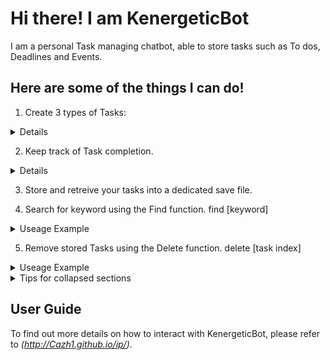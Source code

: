 # Hi there! I am KenergeticBot 

I am a personal Task managing chatbot, able to store tasks such as To dos, Deadlines and Events.

## Here are some of the things I can do!

1) Create 3 types of Tasks:
<details>
1. Todo: Tasks which are not time sensitive.
2. Deadline: Tasks which are time sensitive, able to indicate deadline using /by.
3. Event: Tasks which are happening at a specific time frame, using /from and /to.
</details>

2) Keep track of Task completion.
<details>
 1. [ ] Indicates Tasks that are not completed
 2. [X] Indicates Tasks that are completed
</details>
      
3) Store and retreive your tasks into a dedicated save file.

4) Search for keyword using the Find function.
find [keyword]
<details>
```
<summary>Useage Example</summary>
find book
____________________________________________________________
Here are the matching tasks in your list:
1.[T][ ] borrow book
2.[D][ ] return book (by: Sunday)
____________________________________________________________
```
</details>

5) Remove stored Tasks using the Delete function.
delete [task index]
<details>
<summary>Useage Example</summary>
```
delete 2
____________________________________________________________
Noted. I've removed this task:
[D][ ] return book (by: Sunday)
Now you have 1 tasks in the list.
____________________________________________________________
```
```ruby
puts "Hello World"
```
</details>

<details>

<summary>Tips for collapsed sections</summary>

### You can add a header

You can add text within a collapsed section. 

You can add an image or a code block, too.

```ruby
   puts "Hello World"
```

</details>

## User Guide
To find out more details on how to interact with KenergeticBot, please refer to *(http://Cazh1.github.io/ip/)*.

